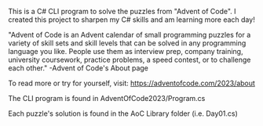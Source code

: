 This is a C# CLI program to solve the puzzles from "Advent of Code". 
I created this project to sharpen my C# skills and am learning more each day!

"Advent of Code is an Advent calendar of small programming puzzles for a variety
of skill sets and skill levels that can be solved in any programming language you
like. People use them as interview prep, company training, university coursework,
practice problems, a speed contest, or to challenge each other."
-Advent of Code's About page

To read more or try for yourself, visit: https://adventofcode.com/2023/about

The CLI program is found in AdventOfCode2023/Program.cs

Each puzzle's solution is found in the AoC Library folder (i.e. Day01.cs)
